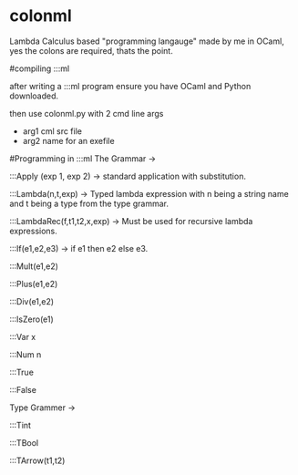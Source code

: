 # colonml
Lambda Calculus based "programming langauge" made by me in OCaml, yes the colons are required, thats the point.

#compiling :::ml

after writing a :::ml program ensure you have OCaml and Python downloaded.

then use colonml.py with 2 cmd line args
  - arg1 cml src file
  - arg2 name for an exefile


#Programming in :::ml
The Grammar ->

:::Apply (exp 1, exp 2) -> standard application with substitution.

:::Lambda(n,t,exp) -> Typed lambda expression with n being a string name and t being a type from the type grammar.

:::LambdaRec(f,t1,t2,x,exp) -> Must be used for recursive lambda expressions.

:::If(e1,e2,e3) -> if e1 then e2 else e3.

:::Mult(e1,e2)

:::Plus(e1,e2)

:::Div(e1,e2)

:::IsZero(e1)

:::Var x

:::Num n

:::True

:::False

Type Grammer ->

:::Tint

:::TBool

:::TArrow(t1,t2)






